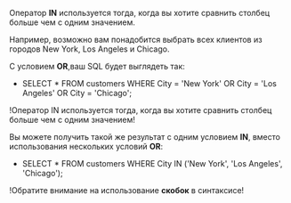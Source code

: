 Оператор **IN** используется тогда, когда вы хотите сравнить столбец больше чем с одним значением.

Например, возможно вам понадобится выбрать всех клиентов из городов New York, Los Angeles и Chicago.

С условием **OR**,ваш SQL будет выглядеть так:

- SELECT * FROM customers WHERE City = 'New York' OR City = 'Los Angeles' OR City = 'Chicago';

!Оператор IN используется тогда, когда вы хотите сравнить столбец больше чем с одним значением!

Вы можете получить такой же результат с одним условием **IN**, вместо использования нескольких условий **OR**:

- SELECT * FROM customers WHERE City IN ('New York', 'Los Angeles', 'Chicago');

!Обратите внимание на использование **скобок** в синтаксисе!
